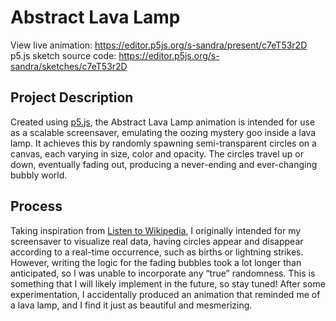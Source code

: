 # Abstract Lava Lamp
View live animation: https://editor.p5js.org/s-sandra/present/c7eT53r2D<br>
p5.js sketch source code: https://editor.p5js.org/s-sandra/sketches/c7eT53r2D

## Project Description
Created using [p5.js](https://editor.p5js.org/s-sandra/sketches/c7eT53r2D), the Abstract Lava Lamp animation is intended for use as a scalable screensaver, emulating the oozing mystery goo inside a lava lamp. It achieves this by randomly spawning semi-transparent circles on a canvas, each varying in size, color and opacity. The circles travel up or down, eventually fading out, producing a never-ending and ever-changing bubbly world.

## Process
Taking inspiration from [Listen to Wikipedia](http://listen.hatnote.com/), I originally intended for my screensaver to visualize real data, having circles appear and disappear according to a real-time occurrence, such as births or lightning strikes. However, writing the logic for the fading bubbles took a lot longer than anticipated, so I was unable to incorporate any “true” randomness. This is something that I will likely implement in the future, so stay tuned! After some experimentation, I accidentally produced an animation that reminded me of a lava lamp, and I find it just as beautiful and mesmerizing.
